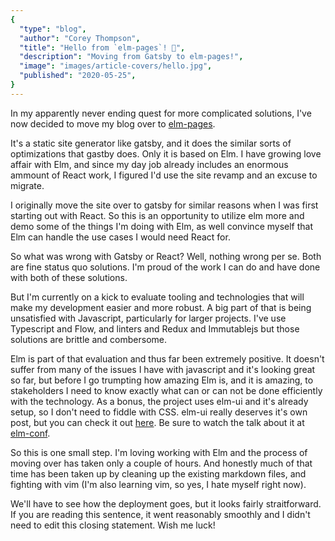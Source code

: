 ```yaml
---
{
  "type": "blog",
  "author": "Corey Thompson",
  "title": "Hello from `elm-pages`! 🚀",
  "description": "Moving from Gatsby to elm-pages!",
  "image": "images/article-covers/hello.jpg",
  "published": "2020-05-25",
}
---
```


In my apparently never ending quest for more complicated solutions, I've now decided to move my blog over to [elm-pages](https://github.com/dillonkearns/elm-pages).

It's a static site generator like gatsby, and it does the similar sorts of optimizations that gastby does. Only it is based on Elm. I have growing love affair with Elm, and since my day job already includes an enormous ammount of React work, I figured I'd use the site revamp and an excuse to migrate.

I originally move the site over to gatsby for similar reasons when I was first starting out with React. So this is an opportunity to utilize elm more and demo some of the things I'm doing with Elm, as well convince myself that Elm can handle the use cases I would need React for.

So what was wrong with Gatsby or React? Well, nothing wrong per se. Both are fine status quo solutions. I'm proud of the work I can do and have done with both of these solutions.

But I'm currently on a kick to evaluate tooling and technologies that will make my development easier and more robust. A big part of that is being unsatisfied with Javascript, particularly for larger projects. I've use Typescript and Flow, and linters and Redux and Immutablejs but those solutions are brittle and combersome.

Elm is part of that evaluation and thus far been extremely positive. It doesn't suffer from many of the issues I have with javascript and it's looking great so far, but before I go trumpting how amazing Elm is, and it is amazing, to stakeholders I need to know exactly what can or can not be done efficiently with the technology. As a bonus, the project uses elm-ui and it's already setup, so I don't need to fiddle with CSS. elm-ui really deserves it's own post, but you can check it out [here](https://elm-ui.netlify.app/). Be sure to watch the talk about it at [elm-conf](https://www.youtube.com/watch?v=Ie-gqwSHQr0).

So this is one small step. I'm loving working with Elm and the process of moving over has taken only a couple of hours. And honestly much of that time has been taken up by cleaning up the existing markdown files, and fighting with vim (I'm also learning vim, so yes, I hate myself right now).

We'll have to see how the deployment goes, but it looks fairly straitforward. If you are reading this sentence, it went reasonably smoothly and I didn't need to edit this closing statement. Wish me luck!